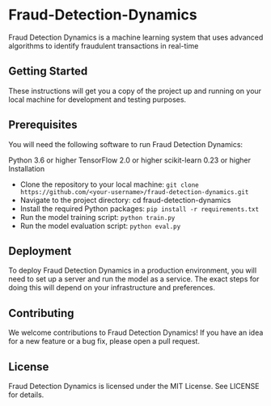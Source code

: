 # Fraud-Detection-Dynamics
Fraud Detection Dynamics is a machine learning system that uses advanced algorithms to identify fraudulent transactions in real-time


## Getting Started
These instructions will get you a copy of the project up and running on your local machine for development and testing purposes.

## Prerequisites
You will need the following software to run Fraud Detection Dynamics:

Python 3.6 or higher
TensorFlow 2.0 or higher
scikit-learn 0.23 or higher
Installation
* Clone the repository to your local machine: `git clone https://github.com/<your-username>/fraud-detection-dynamics.git`
* Navigate to the project directory: cd fraud-detection-dynamics
* Install the required Python packages: `pip install -r requirements.txt`
* Run the model training script: `python train.py`
* Run the model evaluation script: `python eval.py`

## Deployment
To deploy Fraud Detection Dynamics in a production environment, you will need to set up a server and run the model as a service. The exact steps for doing this will depend on your infrastructure and preferences.

## Contributing
We welcome contributions to Fraud Detection Dynamics! If you have an idea for a new feature or a bug fix, please open a pull request.

## License
Fraud Detection Dynamics is licensed under the MIT License. See LICENSE for details.



